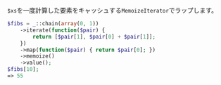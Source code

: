 `$xs`を一度計算した要素をキャッシュする`MemoizeIterator`でラップします。

```php
$fibs = _::chain(array(0, 1))
    ->iterate(function($pair) {
        return [$pair[1], $pair[0] + $pair[1]];
    })
    ->map(function($pair) { return $pair[0]; })
    ->memoize()
    ->value();
$fibs[10];
=> 55
```
